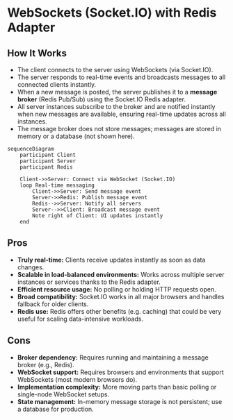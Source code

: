 # WebSockets (Socket.IO) with Redis Adapter

## How It Works

- The client connects to the server using WebSockets (via Socket.IO).
- The server responds to real-time events and broadcasts messages to all connected clients instantly.
- When a new message is posted, the server publishes it to a **message broker** (Redis Pub/Sub) using the Socket.IO Redis adapter.
- All server instances subscribe to the broker and are notified instantly when new messages are available, ensuring real-time updates across all instances.
- The message broker does not store messages; messages are stored in memory or a database (not shown here).

```mermaid
sequenceDiagram
    participant Client
    participant Server
    participant Redis

    Client->>Server: Connect via WebSocket (Socket.IO)
    loop Real-time messaging
        Client->>Server: Send message event
        Server->>Redis: Publish message event
        Redis-->>Server: Notify all servers
        Server-->>Client: Broadcast message event
        Note right of Client: UI updates instantly
    end
```

## Pros

- **Truly real-time:** Clients receive updates instantly as soon as data changes.
- **Scalable in load-balanced environments:** Works across multiple server instances or services thanks to the Redis adapter.
- **Efficient resource usage:** No polling or holding HTTP requests open.
- **Broad compatibility:** Socket.IO works in all major browsers and handles fallback for older clients.
- **Redis use:** Redis offers other benefits (e.g. caching) that could be very useful for scaling data-intensive workloads.

## Cons

- **Broker dependency:** Requires running and maintaining a message broker (e.g., Redis).
- **WebSocket support:** Requires browsers and environments that support WebSockets (most modern browsers do).
- **Implementation complexity:** More moving parts than basic polling or single-node WebSocket setups.
- **State management:** In-memory message storage is not persistent; use a database for production.
